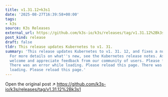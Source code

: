```yaml
---
title: v1.31.12+k3s1
date: '2025-08-27T16:39:58+00:00'
tags:
- k3s
source: K3s Releases
external_url: https://github.com/k3s-io/k3s/releases/tag/v1.31.12%2Bk3s1
post_kind: release
draft: false
tldr: This release updates Kubernetes to v1. 31.
summary: 'This release updates Kubernetes to v1. 31. 12, and fixes a number of issues.
  For more details on what''s new, see the Kubernetes release notes. As always, we
  welcome and appreciate feedback from our community of users. Please feel free to:
  There was an error while loading. Please reload this page. There was an error while
  loading. Please reload this page.'
---
```

Open the original post ↗ https://github.com/k3s-io/k3s/releases/tag/v1.31.12%2Bk3s1

